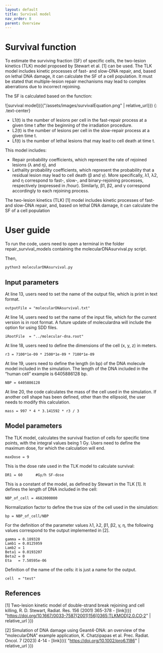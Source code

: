 ```yaml
---
layout: default
title: Survival model
nav_order: 8
parent: Overview
---
```

# Survival function

To estimate the surviving fraction (SF) of specific cells, the two-lesion kinetics (TLK) model proposed by Stewart et al. [1] can be used.
The TLK model includes kinetic processes of fast- and slow-DNA repair, and, based on lethal DNA damage, it can calculate the SF of a cell population.
It must be stated that multiple-lesion repair mechanisms may lead to complex aberrations due to incorrect rejoining.

The SF is calculated based on the function:

![survival model]({{"/assets/images/survivalEquation.png" | relative_url}})
{: .text-center}

- L1(t) is the number of lesions per cell in the fast-repair process at a given time t after the beginning of the irradiation procedure.
- L2(t) is the number of lesions per cell in the slow-repair process at a given time t.
- Lf(t) is the number of lethal lesions that may lead to cell death at time t.

This model includes:
- Repair probability coefficients, which represent the rate of rejoined lesions (λ and η), and
- Lethality probability coefficients, which represent the probability that a residual lesion may lead to cell death (β and γ).
  More specifically, λ1, λ2, and η correspond to fast-, slow-, and binary-rejoining processes, respectively (expressed in /hour). Similarly, β1, β2, and γ correspond accordingly to each rejoining process.

The two-lesion kinetics (TLK) [1] model includes kinetic processes of fast- and slow-DNA repair, and, based on lethal DNA damage, it can calculate the SF of a cell population

# User guide
To run the code, users need to open a terminal in the folder repair_survival_models containing the molecularDNAsurvival.py script.

Then,
```
python3 molecularDNAsurvival.py
```

## Input parameters

At line 13, users need to set the name of the output file, which is print in text format.
```
outputFile = "molecularDNAsurvival.txt"
```
At line 14, users need to set the name of the input file, which for the current version is in root format. A future update of moleculardna will include the option for using SDD files.
```
iRootFile  = "../molecular-dna.root"
```
At line 18, users need to define the dimensions of the cell (x, y, z) in meters.
```
r3 = 7100*1e-09 * 2500*1e-09 * 7100*1e-09
```
At line 19, users need to define the length (in bp) of the DNA molecule model included in the simulation. The length of the DNA included in the “human cell” example is 6405886128 bp.
```
NBP = 6405886128
```
At line 20, the code calculates the mass of the cell used in the simulation. If another cell shape has been defined, other than the ellipsoid, the user needs to modify this calculation.
```
mass = 997 * 4 * 3.141592 * r3 / 3
```

## Model parameters

The TLK model, calculates the survival fraction of cells for specific time points, with the integral values being 1 Gy. Users need to define the maximum dose, for which the calculation will end.
```
maxDose = 9
```
This is the dose rate used in the TLK model to calculate survival:
```
DR1 = 60      #Gy/h SF-dose
```
This is a constant of the model, as defined by Stewart in the TLK [1]. It defines the length of DNA included in the cell:
```
NBP_of_cell = 4682000000   
```
Normalization factor to define the true size of the cell used in the simulation:
```
bp = NBP_of_cell/NBP  
```      
For the definition of the parameter values λ1, λ2, β1, β2, γ, η, the following values correspond to the output implemented in [2].
```
gamma = 0.189328
Lamb1 = 0.0125959
Lamb2 = 1
Beta1 = 0.0193207   
Beta2 = 0
Eta   = 7.50595e-06
```
Definition of the name of the cells: it is just a name for the output.
```
cell  = "test"
```

## References
[1] Two-lesion kinetic model of double-strand break rejoining and cell killing, R. D. Stewart, Radiat. Res. 156 (2001) 365-378 - [link]({{ "https://doi.org/10.1667/0033-7587(2001)156[0365:TLKMOD]2.0.CO;2" | relative_url }})

[2] Simulation of DNA damage using Geant4-DNA: an overview of the “molecularDNA” example application, K. Chatzipapas et al. Prec. Radiat. Oncol. 7 (2023) 4-14 - [link]({{ "https://doi.org/10.1002/pro6.1186" | relative_url }})
